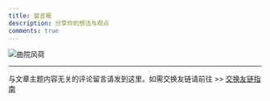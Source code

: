 ```yaml
---
title: 留言板
description: 分享你的想法与观点
comments: true
---
```


![曲院风荷](https://web-1256060851.cos.ap-hongkong.myqcloud.com/pages/guestbook/quyuanfenghe.jpg!650x)

* * *

与文章主题内容无关的评论留言请发到这里。如需交换友链请前往 >> [交换友链指南](/friends/guide/)